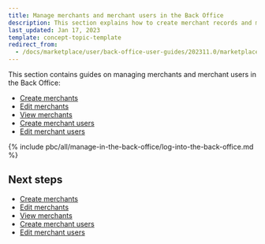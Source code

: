 ```yaml
---
title: Manage merchants and merchant users in the Back Office
description: This section explains how to create merchant records and manage merchant records and users.
last_updated: Jan 17, 2023
template: concept-topic-template
redirect_from:
  - /docs/marketplace/user/back-office-user-guides/202311.0/marketplace/merchants/merchants.html
---
```


This section contains guides on managing merchants and merchant users in the Back Office:

- [Create merchants](/docs/pbc/all/merchant-management/{{page.version}}/marketplace/manage-in-the-back-office/manage-merchants/create-merchants.html)
- [Edit merchants](/docs/pbc/all/merchant-management/{{page.version}}/marketplace/manage-in-the-back-office/manage-merchants/edit-merchants.html)
- [View merchants](/docs/pbc/all/merchant-management/{{page.version}}/marketplace/manage-in-the-back-office/manage-merchants/view-merchants.html)
- [Create merchant users](/docs/pbc/all/merchant-management/{{page.version}}/marketplace/manage-in-the-back-office/manage-merchant-users/create-merchant-users.html)
- [Edit merchant users](/docs/pbc/all/merchant-management/{{page.version}}/marketplace/manage-in-the-back-office/manage-merchant-users/edit-merchant-users.html)

{% include pbc/all/manage-in-the-back-office/log-into-the-back-office.md %} <!-- To edit, see /_includes/pbc/all/manage-in-the-back-office/log-into-the-back-office.md -->



## Next steps

- [Create merchants](/docs/pbc/all/merchant-management/{{page.version}}/marketplace/manage-in-the-back-office/manage-merchants/create-merchants.html)
- [Edit merchants](/docs/pbc/all/merchant-management/{{page.version}}/marketplace/manage-in-the-back-office/manage-merchants/edit-merchants.html)
- [View merchants](/docs/pbc/all/merchant-management/{{page.version}}/marketplace/manage-in-the-back-office/manage-merchants/view-merchants.html)
- [Create merchant users](/docs/pbc/all/merchant-management/{{page.version}}/marketplace/manage-in-the-back-office/manage-merchant-users/create-merchant-users.html)
- [Edit merchant users](/docs/pbc/all/merchant-management/{{page.version}}/marketplace/manage-in-the-back-office/manage-merchant-users/edit-merchant-users.html)
